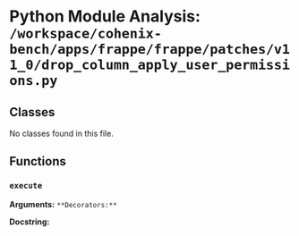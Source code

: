 # Python Module Analysis: `/workspace/cohenix-bench/apps/frappe/frappe/patches/v11_0/drop_column_apply_user_permissions.py`

## Classes

No classes found in this file.


## Functions

### `execute`
**Arguments:** ``
**Decorators:** ``

**Docstring:**
```

```

